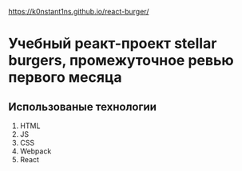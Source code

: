 https://k0nstant1ns.github.io/react-burger/

# Учебный реакт-проект stellar burgers, промежуточное ревью первого месяца

## Использованые технологии

1. HTML
2. JS
3. CSS
4. Webpack
5. React
